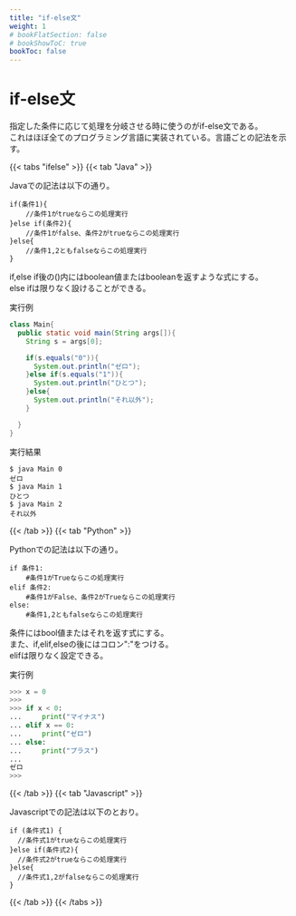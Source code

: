 ```yaml
---
title: "if-else文"
weight: 1
# bookFlatSection: false
# bookShowToC: true
bookToc: false
---
```


# if-else文

指定した条件に応じて処理を分岐させる時に使うのがif-else文である。  
これはほぼ全てのプログラミング言語に実装されている。言語ごとの記法を示す。

{{< tabs "ifelse" >}}
{{< tab "Java" >}}

Javaでの記法は以下の通り。

```
if(条件1){
    //条件1がtrueならこの処理実行
}else if(条件2){
    //条件1がfalse、条件2がtrueならこの処理実行
}else{
    //条件1,2ともfalseならこの処理実行
}
```

if,else if後の()内にはboolean値またはbooleanを返すような式にする。  
else ifは限りなく設けることができる。  

実行例

```java
class Main{
  public static void main(String args[]){
    String s = args[0];

    if(s.equals("0")){
      System.out.println("ゼロ");
    }else if(s.equals("1")){
      System.out.println("ひとつ");
    }else{
      System.out.println("それ以外");
    }

  }
}
```

実行結果

```
$ java Main 0  
ゼロ  
$ java Main 1  
ひとつ  
$ java Main 2  
それ以外  
```

{{< /tab >}}
{{< tab "Python" >}}

Pythonでの記法は以下の通り。

```
if 条件1:
    #条件1がTrueならこの処理実行
elif 条件2:
    #条件1がFalse、条件2がTrueならこの処理実行
else:
    #条件1,2ともfalseならこの処理実行
```

条件にはbool値またはそれを返す式にする。  
また、if,elif,elseの後にはコロン":"をつける。  
elifは限りなく設定できる。  

実行例

```python
>>> x = 0  
>>>   
>>> if x < 0:  
...     print("マイナス")  
... elif x == 0:  
...     print("ゼロ")
... else:
...     print("プラス")
... 
ゼロ
>>> 
```

{{< /tab >}}
{{< tab "Javascript" >}}

Javascriptでの記法は以下のとおり。

```
if (条件式1) {
  //条件式1がtrueならこの処理実行
}else if(条件式2){
  //条件式2がtrueならこの処理実行
}else{
  //条件式1,2がfalseならこの処理実行
}
```

{{< /tab >}}
{{< /tabs >}}



